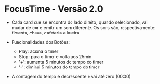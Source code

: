 # FocusTime - Versão 2.0

- Cada card que se encontra do lado direito, quando selecionado, vai mudar de cor e emitir um som diferente. Os sons são, respectivamente: floresta, chuva, cafeteria e lareira

- Funcionalidades dos Botões:
    - Play: aciona o timer
    - Stop: para o timer e volta aos 25min
    - '+': aumenta 5 minutos do tempo do timer
    - '-': diminui 5 minutos do tempo do timer

- A contagem do tempo é decrescente e vai até zero (00:00)
